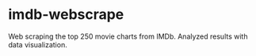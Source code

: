 # imdb-webscrape
Web scraping the top 250 movie charts from IMDb. Analyzed results with data visualization.
